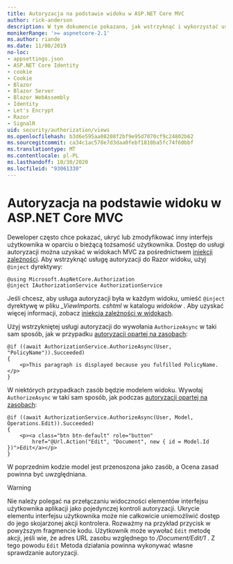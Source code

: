 ```yaml
---
title: Autoryzacja na podstawie widoku w ASP.NET Core MVC
author: rick-anderson
description: W tym dokumencie pokazano, jak wstrzyknąć i wykorzystać usługę autoryzacji w Razor widoku ASP.NET Core.
monikerRange: '>= aspnetcore-2.1'
ms.author: riande
ms.date: 11/08/2019
no-loc:
- appsettings.json
- ASP.NET Core Identity
- cookie
- Cookie
- Blazor
- Blazor Server
- Blazor WebAssembly
- Identity
- Let's Encrypt
- Razor
- SignalR
uid: security/authorization/views
ms.openlocfilehash: b3d6e595aa08208f2bf9e95d7070cf9c24802b62
ms.sourcegitcommit: ca34c1ac578e7d3daa0febf1810ba5fc74f60bbf
ms.translationtype: MT
ms.contentlocale: pl-PL
ms.lasthandoff: 10/30/2020
ms.locfileid: "93061330"
---
```

# <a name="view-based-authorization-in-aspnet-core-mvc"></a>Autoryzacja na podstawie widoku w ASP.NET Core MVC

Deweloper często chce pokazać, ukryć lub zmodyfikować inny interfejs użytkownika w oparciu o bieżącą tożsamość użytkownika. Dostęp do usługi autoryzacji można uzyskać w widokach MVC za pośrednictwem [iniekcji zależności](xref:fundamentals/dependency-injection). Aby wstrzyknąć usługę autoryzacji do Razor widoku, użyj `@inject` dyrektywy:

```cshtml
@using Microsoft.AspNetCore.Authorization
@inject IAuthorizationService AuthorizationService
```

Jeśli chcesz, aby usługa autoryzacji była w każdym widoku, umieść `@inject` dyrektywę w pliku *_ViewImports. cshtml* w katalogu *widoków* . Aby uzyskać więcej informacji, zobacz [iniekcja zależności w widokach](xref:mvc/views/dependency-injection).

Użyj wstrzykniętej usługi autoryzacji do wywołania `AuthorizeAsync` w taki sam sposób, jak w przypadku [autoryzacji opartej na zasobach](xref:security/authorization/resourcebased#security-authorization-resource-based-imperative):

```cshtml
@if ((await AuthorizationService.AuthorizeAsync(User, "PolicyName")).Succeeded)
{
    <p>This paragraph is displayed because you fulfilled PolicyName.</p>
}
```

W niektórych przypadkach zasób będzie modelem widoku. Wywołaj `AuthorizeAsync` w taki sam sposób, jak podczas [autoryzacji opartej na zasobach](xref:security/authorization/resourcebased#security-authorization-resource-based-imperative):

```cshtml
@if ((await AuthorizationService.AuthorizeAsync(User, Model, Operations.Edit)).Succeeded)
{
    <p><a class="btn btn-default" role="button"
        href="@Url.Action("Edit", "Document", new { id = Model.Id })">Edit</a></p>
}
```

W poprzednim kodzie model jest przenoszona jako zasób, a Ocena zasad powinna być uwzględniana.

> [!WARNING]
> Nie należy polegać na przełączaniu widoczności elementów interfejsu użytkownika aplikacji jako pojedynczej kontroli autoryzacji. Ukrycie elementu interfejsu użytkownika może nie całkowicie uniemożliwić dostęp do jego skojarzonej akcji kontrolera. Rozważmy na przykład przycisk w powyższym fragmencie kodu. Użytkownik może wywołać `Edit` metodę akcji, jeśli wie, że adres URL zasobu względnego to */Document/Edit/1* . Z tego powodu `Edit` Metoda działania powinna wykonywać własne sprawdzanie autoryzacji.

